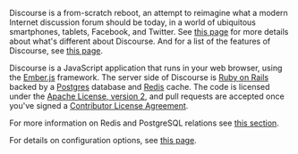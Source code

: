 Discourse is a from-scratch reboot, an attempt to reimagine what a modern Internet discussion forum should be today, in a world of ubiquitous smartphones, tablets, Facebook, and Twitter. See [this page](https://www.discourse.org/about) for more details about what's different about Discourse. And for a list of the features of Discourse, see [this page](https://www.discourse.org/features).

Discourse is a JavaScript application that runs in your web browser, using the [Ember.js](https://emberjs.com/) framework. The server side of Discourse is [Ruby on Rails](https://rubyonrails.org/) backed by a [Postgres](https://www.postgresql.org/) database and [Redis](https://redis.io/) cache. The code is licensed under the [Apache License, version 2](https://www.apache.org/licenses/LICENSE-2.0), and pull requests are accepted once you've signed a [Contributor License Agreement](https://en.wikipedia.org/wiki/Contributor_License_Agreement).

For more information on Redis and PostgreSQL relations see [this section](/t/discourse-documentation-database-relations/3776).

For details on configuration options, see [this page](/discourse/configure).
